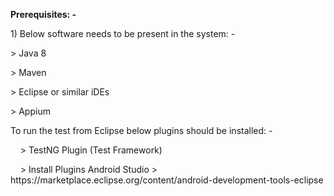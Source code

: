 <p><strong>Prerequisites: -</strong></p>
<p>1) Below software needs to be present in the system: -</p>
<p>&gt; Java 8</p>
<p>&gt; Maven</p>
<p>&gt; Eclipse or similar iDEs</p>
<p>&gt; Appium</p>
<p>To run the test from Eclipse below plugins should be installed: -</p>
<p>&nbsp; &nbsp; &gt; TestNG Plugin (Test Framework)</p>
<p>&nbsp; &nbsp; &gt; Install Plugins Android Studio &gt; https://marketplace.eclipse.org/content/android-development-tools-eclipse</p>

